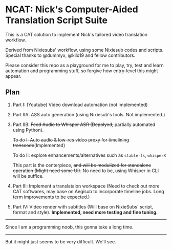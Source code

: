 # NCAT: Nick's Computer-Aided Translation Script Suite

This is a CAT solution to implement Nick's tailored video translation workflow.

Derived from Nixiesubs' workflow, using some Nixiesub codes and scripts. Special thanks to @dummyx, @kilo19 and fellow contributors.

Please consider this repo as a playground for me to play, try, test and learn automation and programming stuff, so forgive how entry-level this might appear.

## Plan

1. Part I: (Youtube) Video download automation (not implemented)
2. Part IIA: ASS auto generation (using Nixiesub's tools. Not implemented.)
3. Part IIB: ~~Feed Audio to Whisper ASR (Depolyed,~~ partially automated using Python).
    
    ~~To do I: Auto audio & low-res video proxy for timelining transcode~~(Implemented)

    To do II: explore enhancements/alternatives such as `stable-ts`, `whisperX`

    This part is the centerpiece, ~~and will be modulized for standalone operation (Might need some UI).~~ No need to be, using Whisper in CLI will be suffice. 
4. Part III: Implement a translataion workspace (Need to check out more CAT softwares, may base on Aegisub to incorporate timeline jobs. Long term improvements to be expected.)
5. Part IV: Video render with subtitles (Will base on NixieSubs' script, format and style). __Implemented, need more testing and fine tuning.__

----
Since I am a programming noob, this gonna take a long time.

----
But it might just seems to be very difficult. We'll see.